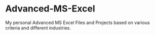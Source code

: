 # Advanced-MS-Excel
My personal Advanced MS Excel Files and Projects based on various criteria and different industries.
